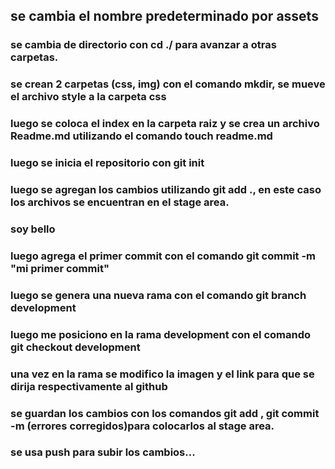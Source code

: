 ## se cambia el nombre predeterminado por assets

### se cambia de directorio con cd ./ para avanzar a otras carpetas.

### se crean 2 carpetas (css, img) con el comando mkdir, se mueve el archivo style a la carpeta css

### luego se coloca el index en la carpeta raiz y se crea un archivo Readme.md utilizando  el comando touch readme.md

### luego se inicia el repositorio con git init  

### luego se agregan los cambios utilizando git add ., en este caso los archivos se encuentran en el stage area.

### soy bello

### luego agrega el primer commit con el comando git commit -m "mi primer commit"

### luego se genera una nueva rama con el comando git branch development 

### luego me posiciono en la rama development con el comando git checkout development 

### una vez en la rama se modifico la imagen y el link para que se dirija respectivamente al github

### se guardan los cambios con los comandos git add , git commit -m (errores corregidos)para colocarlos al stage area.

### se usa push para subir los cambios...